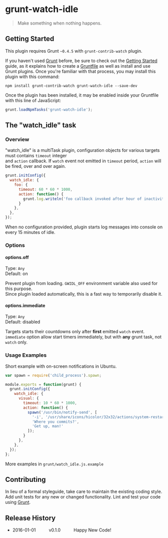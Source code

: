# grunt-watch-idle

> Make something when nothing happens.

## Getting Started
This plugin requires Grunt `~0.4.5` with `grunt-contrib-watch` plugin.

If you haven't used [Grunt](http://gruntjs.com/) before, be sure to check out the [Getting Started](http://gruntjs.com/getting-started) guide, as it explains how to create a [Gruntfile](http://gruntjs.com/sample-gruntfile) as well as install and use Grunt plugins. Once you're familiar with that process, you may install this plugin with this command:

```shell
npm install grunt-contrib-watch grunt-watch-idle --save-dev
```

Once the plugin has been installed, it may be enabled inside your Gruntfile with this line of JavaScript:

```js
grunt.loadNpmTasks('grunt-watch-idle');
```

## The "watch_idle" task

### Overview

"watch_idle" is a multiTask plugin, configuration objects for various targets must contains `timeout` integer  
and `action` callback. If `watch` event not emitted in `timeout` period, `action` will be fired, over and over again.

```js
grunt.initConfig({
  watch_idle: {
    foo: {
      timeout: 60 * 60 * 1000,
      action: function() {
        grunt.log.writeln('foo callback invoked after hour of inactivity');
      }
    },
  },
});
```
When no configuration provided, plugin starts log messages into console on every 15 minutes of idle.

### Options

#### options.off
Type: `Any`  
Default: on

Prevent plugin from loading. `GWIDL_OFF` environment variable also used for this purpose.  
Since plugin loaded automatically, this is a fast way to temporarily disable it.

#### options.immediate
Type: `Any`  
Default: disabled

Targets starts their countdowns only after **first** emitted `watch` event. `immediate` option allow 
start timers immediately, but with **any** grunt task, not `watch` only.

### Usage Examples

Short example with on-screen notifications in Ubuntu.

```js
var spawn = require('child_process').spawn;

module.exports = function(grunt) {
  grunt.initConfig({
    watch_idle: {
      visual: {
        timeout: 10 * 60 * 1000,
        action: function() {
          spawn('/usr/bin/notify-send', [
            '-i', '/usr/share/icons/hicolor/32x32/actions/system-restart.png',
            'Where you commits?',
            'Get up, man!'
          ]);
        }
      },
    },
  });
};
```

More examples in `grunt/watch_idle.js.example`

## Contributing
In lieu of a formal styleguide, take care to maintain the existing coding style. Add unit tests for any new or changed functionality. Lint and test your code using [Grunt](http://gruntjs.com/).

## Release History

 * 2016-01-01   v0.1.0   Happy New Code!